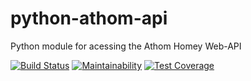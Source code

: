 # python-athom-api
Python module for acessing the Athom Homey Web-API

[![Build Status](https://travis-ci.org/rkokkelk/python-athom-api.svg?branch=master)](https://travis-ci.org/rkokkelk/python-athom-api)
[![Maintainability](https://api.codeclimate.com/v1/badges/dc8aed8d644968e69728/maintainability)](https://codeclimate.com/github/rkokkelk/python-athom-api/maintainability)
[![Test Coverage](https://api.codeclimate.com/v1/badges/dc8aed8d644968e69728/test_coverage)](https://codeclimate.com/github/rkokkelk/python-athom-api/test_coverage)
